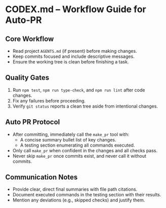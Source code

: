 # CODEX.md – Workflow Guide for Auto-PR

## Core Workflow

- Read project `AGENTS.md` (if present) before making changes.
- Keep commits focused and include descriptive messages.
- Ensure the working tree is clean before finishing a task.

## Quality Gates

1. Run `npm test`, `npm run type-check`, and `npm run lint` after code changes.
2. Fix any failures before proceeding.
3. Verify `git status` reports a clean tree aside from intentional changes.

## Auto PR Protocol

- After committing, immediately call the `make_pr` tool with:
  - A concise summary bullet list of key changes.
  - A testing section enumerating all commands executed.
- Only call `make_pr` when confident in the changes and all checks pass.
- Never skip `make_pr` once commits exist, and never call it without commits.

## Communication Notes

- Provide clear, direct final summaries with file path citations.
- Document executed commands in the testing section with their results.
- Mention any deviations (e.g., skipped checks) and justify them.
